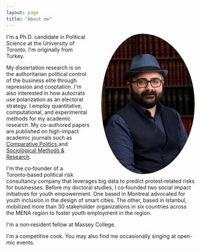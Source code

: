 ```yaml
---
layout: page
title: "About me"
---
```


<img src="/assets/img/prof_pic.jpg" align="right" width="250px" style="border-radius:50%;padding-left:30px"/>

I'm a Ph.D. candidate in Political Science at the University of Toronto. I'm originally from Turkey. 

My dissertation research is on the authoritarian political control of the business elite through repression and cooptation. I'm also interested in how autocrats use polarization as an electoral strategy. I employ quantitative, computational, and experimental methods for my academic research. My co-authored papers are published on high-impact academic journals such as <a href="https://jcp.gc.cuny.edu"> Comparative Politics </a> and [Sociological Methods & Research](https://journals.sagepub.com/home/smr). 

I'm the co‑founder of a Toronto‑based political risk consultancy company that leverages big data to predict protest‑related risks for
businesses. Before my doctoral studies, I co‑founded two social impact initiatives for youth empowerment. One based in Montreal advocated for youth inclusion in the design of smart cities. The other, based in Istanbul, mobilized more than 30 stakeholder organizations in six countries across the MENA region to foster youth employment in the region. 

I'm a non‑resident fellow at Massey College.

I'm a competitive cook. You may also find me occasionally singing at open-mic events.

<br clear="left"/>


